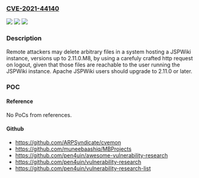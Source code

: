 ### [CVE-2021-44140](https://cve.mitre.org/cgi-bin/cvename.cgi?name=CVE-2021-44140)
![](https://img.shields.io/static/v1?label=Product&message=Apache%20JSPWiki&color=blue)
![](https://img.shields.io/static/v1?label=Version&message=Apache%20JSPWiki%3C%3D%202.11.0.M8%20&color=brighgreen)
![](https://img.shields.io/static/v1?label=Vulnerability&message=CVE-2021-44140&color=brighgreen)

### Description

Remote attackers may delete arbitrary files in a system hosting a JSPWiki instance, versions up to 2.11.0.M8, by using a carefuly crafted http request on logout, given that those files are reachable to the user running the JSPWiki instance. Apache JSPWiki users should upgrade to 2.11.0 or later.

### POC

#### Reference
No PoCs from references.

#### Github
- https://github.com/ARPSyndicate/cvemon
- https://github.com/muneebaashiq/MBProjects
- https://github.com/pen4uin/awesome-vulnerability-research
- https://github.com/pen4uin/vulnerability-research
- https://github.com/pen4uin/vulnerability-research-list

